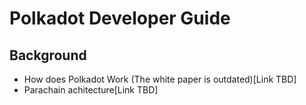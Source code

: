Polkadot Developer Guide
========================

## Background
* How does Polkadot Work (The white paper is outdated)[Link TBD]
* Parachain achitecture[Link TBD]
